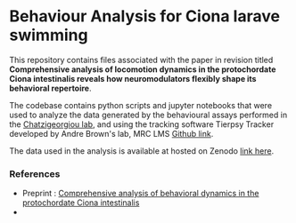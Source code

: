 # Behaviour Analysis for Ciona larave swimming

This repository contains files associated with the paper in revision  titled **Comprehensive analysis of locomotion dynamics in the protochordate Ciona intestinalis reveals how neuromodulators flexibly shape its behavioral repertoire**. 

The codebase contains python scripts and jupyter notebooks that were used to analyze the data generated by the behavioural assays performed in the [Chatzigeorgiou lab](www.chatzigeorgioulab.com), and using the tracking software Tierpsy Tracker developed by Andre Brown's lab, MRC LMS [Github link](https://github.com/Tierpsy/tierpsy-tracker).   

The data used in the analysis is available at hosted on Zenodo [link here](https://doi.org/10.5281/zenodo.6761772). 

### References
- Preprint : [Comprehensive analysis of behavioral dynamics in the protochordate Ciona intestinalis](https://www.biorxiv.org/content/10.1101/2021.10.29.466420v2)
- 

